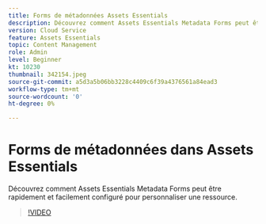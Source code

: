 ```yaml
---
title: Forms de métadonnées Assets Essentials
description: Découvrez comment Assets Essentials Metadata Forms peut être rapidement et facilement configuré pour personnaliser les métadonnées de ressources.
version: Cloud Service
feature: Assets Essentials
topic: Content Management
role: Admin
level: Beginner
kt: 10230
thumbnail: 342154.jpeg
source-git-commit: a5d3a5b06bb3228c4409c6f39a4376561a84ead3
workflow-type: tm+mt
source-wordcount: '0'
ht-degree: 0%

---
```



# Forms de métadonnées dans Assets Essentials

Découvrez comment Assets Essentials Metadata Forms peut être rapidement et facilement configuré pour personnaliser une ressource.

>[!VIDEO](https://video.tv.adobe.com/v/342154/?quality=12&learn=on)
